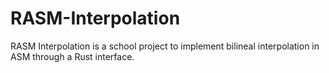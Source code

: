 # RASM-Interpolation

RASM Interpolation is a school project to implement bilineal interpolation in ASM through a Rust interface.

